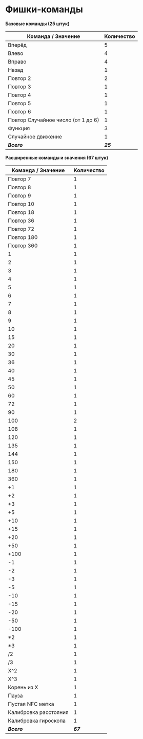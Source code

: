# Фишки-команды

**Базовые команды (25 штук)**

| Команда / Значение | Количество |
| --- | --- |
| Вперёд | 5 |
| Влево | 4 |
| Вправо | 4 |
| Назад | 1 |
| Повтор 2 | 2 |
| Повтор 3 | 1 |
| Повтор 4 | 1 |
| Повтор 5 | 1 |
| Повтор 6 | 1 |
| Повтор Случайное число (от 1 до 6) | 1 |
| Функция | 3 |
| Случайное движение | 1 |
| ***Всего*** | ***25*** |

**Расширенные команды и значения (67 штук)**

| Команда / Значение | Количество |
| --- | --- |
| Повтор 7 | 1 |
| Повтор 8 | 1 |
| Повтор 9 | 1 |
| Повтор 10 | 1 |
| Повтор 18 | 1 |
| Повтор 36 | 1 |
| Повтор 72 | 1 |
| Повтор 180 | 1 |
| Повтор 360 | 1 |
| 1 | 1 |
| 2 | 1 |
| 3 | 1 |
| 4 | 1 |
| 5 | 1 |
| 6 | 1 |
| 7 | 1 |
| 8 | 1 |
| 9 | 1 |
| 10 | 1 |
| 15 | 1 |
| 20 | 1 |
| 30 | 1 |
| 36 | 1 |
| 40 | 1 |
| 45 | 1 |
| 50 | 1 |
| 60 | 1 |
| 72 | 1 |
| 90 | 1 |
| 100 | 2 |
| 108 | 1 |
| 120 | 1 |
| 135 | 1 |
| 144 | 1 |
| 150 | 1 |
| 180 | 1 |
| 360 | 1 |
| +1 | 1 |
| +2 | 1 |
| +3 | 1 |
| +5 | 1 |
| +10 | 1 |
| +15 | 1 |
| +20 | 1 |
| +50 | 1 |
| +100 | 1 |
| -1 | 1 |
| -2 | 1 |
| -3 | 1 |
| -5 | 1 |
| -10 | 1 |
| -15 | 1 |
| -20 | 1 |
| -50 | 1 |
| -100 | 1 |
| *2 | 1 |
| *3 | 1 |
| /2 | 1 |
| /3 | 1 |
| X^2 | 1 |
| X^3 | 1 |
| Корень из X | 1 |
| Пауза | 1 |
| Пустая NFC метка | 1 |
| Калибровка расстояния | 1 |
| Калибровка гироскопа | 1 |
| ***Всего*** | ***67*** |